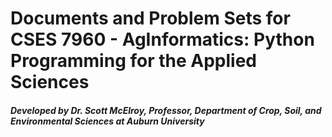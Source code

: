 # Documents and Problem Sets for CSES 7960 - AgInformatics: Python Programming for the Applied Sciences

##### Developed by Dr. Scott McElroy, Professor, Department of Crop, Soil, and Environmental Sciences at Auburn University